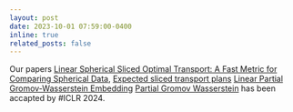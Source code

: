 ```yaml
---
layout: post
date: 2023-10-01 07:59:00-0400
inline: true
related_posts: false
---
```




Our papers [Linear Spherical Sliced Optimal Transport: A Fast Metric for Comparing Spherical Data](https://arxiv.org/abs/2411.06055), 
[Expected sliced transport plans](https://arxiv.org/pdf/2410.12176)
[Linear Partial Gromov-Wasserstein Embedding](https://arxiv.org/pdf/2410.16669)
[Partial Gromov Wasserstein](https://arxiv.org/abs/2402.03664)
 has been accapted by #ICLR 2024. 


